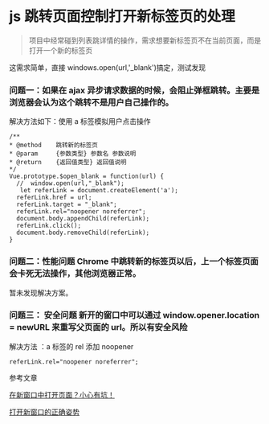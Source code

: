 # js 跳转页面控制打开新标签页的处理

> 项目中经常碰到列表跳详情的操作，需求想要新标签页不在当前页面，而是打开一个新的标签页

这需求简单，直接 windows.open(url,'\_blank')搞定，测试发现

### 问题一：如果在 ajax 异步请求数据的时候，会阻止弹框跳转。主要是浏览器会认为这个跳转不是用户自己操作的。

解决方法如下：使用 a 标签模拟用户点击操作

```
/**
* @method    跳转新的标签页
* @param     {参数类型} 参数名 参数说明
* @return    {返回值类型} 返回值说明
*/
Vue.prototype.$open_blank = function(url) {
  //  window.open(url,"_blank");
   let referLink = document.createElement('a');
  referLink.href = url;
  referLink.target = "_blank";
  referLink.rel="noopener noreferrer";
  document.body.appendChild(referLink);
  referLink.click();
  document.body.removeChild(referLink);
}
```

### 问题二：性能问题 Chrome 中跳转新的标签页以后，上一个标签页面会卡死无法操作，其他浏览器正常。

暂未发现解决方案。

### 问题三： 安全问题 新开的窗口中可以通过 window.opener.location = newURL 来重写父页面的 url。所以有安全风险

解决方法 ：a 标签的 rel 添加 noopener

```
referLink.rel="noopener noreferrer";

```

参考文章

[在新窗口中打开页面？小心有坑！](https://cloud.tencent.com/developer/article/1008860)

[打开新窗口的正确姿势](https://blog.asaki.me/2018/05/07/)

